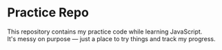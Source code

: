 # Practice Repo

This repository contains my practice code while learning JavaScript.  
It's messy on purpose — just a place to try things and track my progress.
